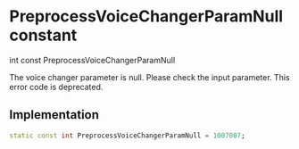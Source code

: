 


# PreprocessVoiceChangerParamNull constant







int const PreprocessVoiceChangerParamNull
  




<p>The voice changer parameter is null. Please check the input parameter. This error code is deprecated.</p>



## Implementation

```dart
static const int PreprocessVoiceChangerParamNull = 1007007;
```








